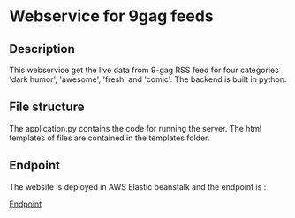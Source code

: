 # Webservice for 9gag feeds

## Description

This webservice get the live data from 9-gag RSS feed for four categories 'dark humor', 'awesome', 'fresh' and 'comic'. The backend is built in python.

## File structure

The application.py contains the code for running the server. The html templates of files are contained in the templates folder.

## Endpoint

The website is deployed in AWS Elastic beanstalk and the endpoint is : 

[Endpoint](Demogag-env.pbqcqttgvf.us-east-2.elasticbeanstalk.com)
